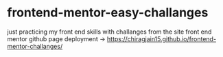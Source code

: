 # frontend-mentor-easy-challanges
just practicing my front end skills with challanges from the site front end mentor
github page deployment -> https://chiragjain15.github.io/frontend-mentor-challanges/
